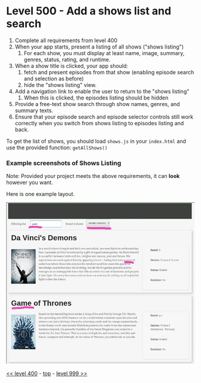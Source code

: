 # Level 500 - Add a shows list and search

1. Complete all requirements from level 400
1. When your app starts, present a listing of all shows ("shows listing")
   1. For each show, you must display at least name, image, summary, genres, status, rating, and runtime.
1. When a show title is clicked, your app should:
   1. fetch and present episodes from that show (enabling episode search and selection as before)
   1. hide the "shows listing" view.
1. Add a navigation link to enable the user to return to the "shows listing"
   1. When this is clicked, the episodes listing should be hidden
1. Provide a free-text show search through show names, genres, and summary texts.
1. Ensure that your episode search and episode selector controls still work correctly when you switch from shows listing to episodes listing and back.

To get the list of shows, you should load `shows.js` in your `index.html` and use the provided function: `getAllShows()`

### Example screenshots of Shows Listing

Note: Provided your project meets the above requirements, it can **look** however you want.

Here is one example layout.

![Example screenshot with Shows Listing and search](./example-screenshots/example-shows-list-with-search.jpg)

[<< level 400](./level-400.md) - [top](./readme.md) - [level 999 >>](./level-999.md)
